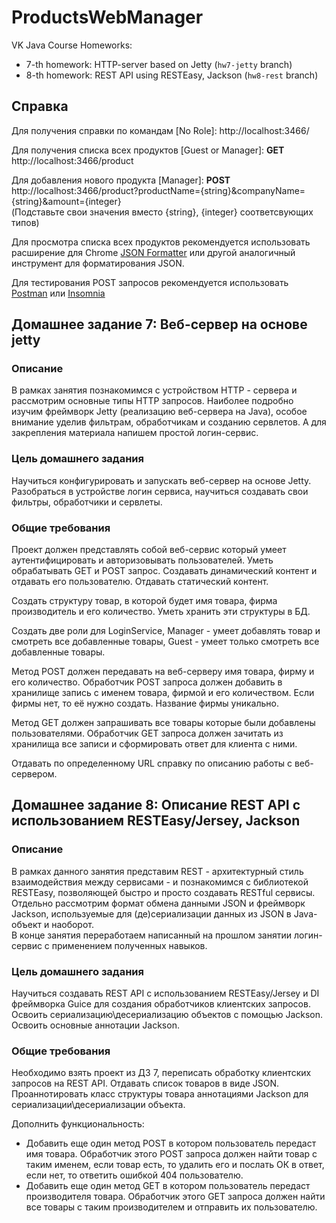 # ProductsWebManager
VK Java Course Homeworks:
* 7-th homework: HTTP-server based on Jetty (`hw7-jetty` branch)
* 8-th homework: REST API using RESTEasy, Jackson (`hw8-rest` branch)

## Справка
Для получения справки по командам [No Role]: http://localhost:3466/  

Для получения списка всех продуктов [Guest or Manager]: **GET** http://localhost:3466/product  

Для добавления нового продукта [Manager]: **POST** http://localhost:3466/product?productName={string}&companyName={string}&amount={integer}  
(Подставьте свои значения вместо {string}, {integer} соответсвующих типов)

Для просмотра списка всех продуктов рекомендуется использовать расширение для Chrome [JSON Formatter](https://github.com/callumlocke/json-formatter) или другой аналогичный инструмент для форматирования JSON.  

Для тестирования POST запросов рекомендуется использовать [Postman](https://www.postman.com/) или [Insomnia](https://insomnia.rest/)

## Домашнее задание 7: Веб-сервер на основе jetty
### Описание
В рамках занятия познакомимся с устройством HTTP - сервера и рассмотрим основные типы HTTP запросов. Наиболее подробно изучим фреймворк Jetty 
(реализацию веб-сервера на Java), особое внимание уделив фильтрам, обработчикам и созданию сервлетов. А для закрепления материала  напишем простой логин-сервис.

### Цель домашнего задания
Научиться конфигурировать и запускать веб-сервер на основе Jetty. Разобраться в устройстве логин сервиса, 
научиться создавать свои фильтры, обработчики и сервлеты.

### Общие требования
Проект должен представлять собой веб-сервис который умеет аутентифицировать и авторизовывать пользователей. Уметь обрабатывать GET и POST запрос. 
Создавать динамический контент и отдавать его пользователю. Отдавать статический контент. 

Создать структуру товар, в которой будет имя товара, фирма производитель и его количество. Уметь хранить эти структуры в БД. 

Создать две роли для LoginService, Manager - умеет добавлять товар и смотреть все добавленные товары, Guest - умеет только смотреть все добавленные товары.

Метод POST должен передавать на веб-серверу имя товара, фирму и его количество. Обработчик POST запроса должен добавить в хранилище запись с именем товара, фирмой и его количеством. Если фирмы нет, то её нужно создать. Название фирмы уникально.

Метод GET должен запрашивать все товары которые были добавлены пользователями. Обработчик GET запроса должен зачитать из хранилища все записи и сформировать ответ для клиента с ними.

Отдавать по определенному URL справку по описанию работы с веб-сервером.

## Домашнее задание 8: Описание REST API с использованием RESTEasy/Jersey, Jackson

### Описание
В рамках данного занятия представим REST - архитектурный стиль взаимодействия между сервисами - и познакомимся с библиотекой RESTEasy, позволяющей быстро и просто создавать RESTful сервисы. Отдельно рассмотрим формат обмена данными JSON и фреймворк Jackson, используемые для (де)сериализации данных из JSON в Java-объект и наоборот.  
В конце занятия переработаем написанный на прошлом занятии логин-сервис с  применением полученных навыков.

### Цель домашнего задания
Научиться создавать REST API с использованием RESTEasy/Jersey и DI фреймворка Guice для создания обработчиков клиентских запросов. 
Освоить сериализацию\десериализацию объектов с помощью Jackson. Освоить основные аннотации Jackson.

### Общие требования
Необходимо взять проект из ДЗ 7, переписать обработку клиентских запросов на REST API. Отдавать список товаров в виде JSON.  
Проаннотировать класс структуры товара аннотациями Jackson для сериализации\десериализации объекта.

Дополнить функциональность:
* Добавить еще один метод POST в котором пользователь передаст имя товара. Обработчик этого POST запроса должен найти товар с таким именем, если товар есть, то удалить его и послать ОК в ответ, если нет, то ответить ошибкой 404 пользователю.  
* Добавить еще один метод GET в котором пользователь передаст производителя товара. Обработчик этого GET запроса должен найти все товары с таким производителем и отправить их пользователю.
